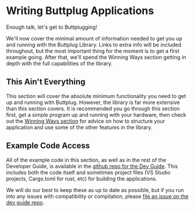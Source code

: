 # Writing Buttplug Applications

Enough talk, let's get to Buttplugging!

We'll now cover the minimal amount of information needed to get you up and running with the Buttplug Library. Links to extra info will be included throughout, but the most important thing for the moment is to get a first example going. After that, we'll spend the Winning Ways section getting in depth with the full capabilities of the library.

## This Ain't Everything

This section will cover the absolute minimum functionality you need to get up and running with
Buttplug. However, the library is far more extensive than this section covers. It is recommended you
go through this section first, get a simple program up and running with your hardware, then check
out the [Winning Ways section](/docs/dev-guide/cookbook/intro) for advice on how to structure your application and
use some of the other features in the library.

## Example Code Access

All of the example code in this section, as well as in the rest of the Developer Guide, is available in the [github repo for the Dev Guide](https://github.com/buttplugio/buttplug-developer-guide/tree/master/examples). This includes both the code itself and sometimes project files (VS Studio projects, Cargo.toml for rust, etc) for building the applications.

We will do our best to keep these as up to date as possible, but if you run into any issues with compatibility or compilation, please [file an issue on the dev guide repo](https://github.com/buttplugio/buttplug-developer-guide/issues).

